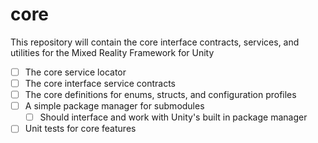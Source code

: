 # core

This repository will contain the core interface contracts, services, and utilities for the Mixed Reality Framework for Unity

- [ ] The core service locator
- [ ] The core interface service contracts
- [ ] The core definitions for enums, structs, and configuration profiles
- [ ] A simple package manager for submodules
    - [ ] Should interface and work with Unity's built in package manager
- [ ] Unit tests for core features
